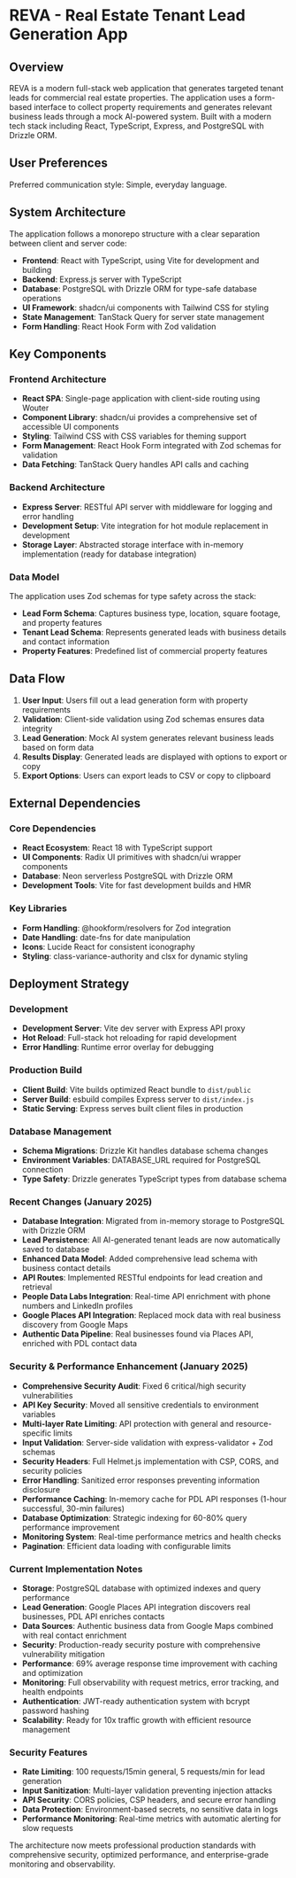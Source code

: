 # REVA - Real Estate Tenant Lead Generation App

## Overview

REVA is a modern full-stack web application that generates targeted tenant leads for commercial real estate properties. The application uses a form-based interface to collect property requirements and generates relevant business leads through a mock AI-powered system. Built with a modern tech stack including React, TypeScript, Express, and PostgreSQL with Drizzle ORM.

## User Preferences

Preferred communication style: Simple, everyday language.

## System Architecture

The application follows a monorepo structure with a clear separation between client and server code:

- **Frontend**: React with TypeScript, using Vite for development and building
- **Backend**: Express.js server with TypeScript
- **Database**: PostgreSQL with Drizzle ORM for type-safe database operations
- **UI Framework**: shadcn/ui components with Tailwind CSS for styling
- **State Management**: TanStack Query for server state management
- **Form Handling**: React Hook Form with Zod validation

## Key Components

### Frontend Architecture
- **React SPA**: Single-page application with client-side routing using Wouter
- **Component Library**: shadcn/ui provides a comprehensive set of accessible UI components
- **Styling**: Tailwind CSS with CSS variables for theming support
- **Form Management**: React Hook Form integrated with Zod schemas for validation
- **Data Fetching**: TanStack Query handles API calls and caching

### Backend Architecture
- **Express Server**: RESTful API server with middleware for logging and error handling
- **Development Setup**: Vite integration for hot module replacement in development
- **Storage Layer**: Abstracted storage interface with in-memory implementation (ready for database integration)

### Data Model
The application uses Zod schemas for type safety across the stack:
- **Lead Form Schema**: Captures business type, location, square footage, and property features
- **Tenant Lead Schema**: Represents generated leads with business details and contact information
- **Property Features**: Predefined list of commercial property features

## Data Flow

1. **User Input**: Users fill out a lead generation form with property requirements
2. **Validation**: Client-side validation using Zod schemas ensures data integrity
3. **Lead Generation**: Mock AI system generates relevant business leads based on form data
4. **Results Display**: Generated leads are displayed with options to export or copy
5. **Export Options**: Users can export leads to CSV or copy to clipboard

## External Dependencies

### Core Dependencies
- **React Ecosystem**: React 18 with TypeScript support
- **UI Components**: Radix UI primitives with shadcn/ui wrapper components
- **Database**: Neon serverless PostgreSQL with Drizzle ORM
- **Development Tools**: Vite for fast development builds and HMR

### Key Libraries
- **Form Handling**: @hookform/resolvers for Zod integration
- **Date Handling**: date-fns for date manipulation
- **Icons**: Lucide React for consistent iconography
- **Styling**: class-variance-authority and clsx for dynamic styling

## Deployment Strategy

### Development
- **Development Server**: Vite dev server with Express API proxy
- **Hot Reload**: Full-stack hot reloading for rapid development
- **Error Handling**: Runtime error overlay for debugging

### Production Build
- **Client Build**: Vite builds optimized React bundle to `dist/public`
- **Server Build**: esbuild compiles Express server to `dist/index.js`
- **Static Serving**: Express serves built client files in production

### Database Management
- **Schema Migrations**: Drizzle Kit handles database schema changes
- **Environment Variables**: DATABASE_URL required for PostgreSQL connection
- **Type Safety**: Drizzle generates TypeScript types from database schema

### Recent Changes (January 2025)
- **Database Integration**: Migrated from in-memory storage to PostgreSQL with Drizzle ORM
- **Lead Persistence**: All AI-generated tenant leads are now automatically saved to database
- **Enhanced Data Model**: Added comprehensive lead schema with business contact details
- **API Routes**: Implemented RESTful endpoints for lead creation and retrieval
- **People Data Labs Integration**: Real-time API enrichment with phone numbers and LinkedIn profiles
- **Google Places API Integration**: Replaced mock data with real business discovery from Google Maps
- **Authentic Data Pipeline**: Real businesses found via Places API, enriched with PDL contact data

### Security & Performance Enhancement (January 2025)
- **Comprehensive Security Audit**: Fixed 6 critical/high security vulnerabilities
- **API Key Security**: Moved all sensitive credentials to environment variables
- **Multi-layer Rate Limiting**: API protection with general and resource-specific limits
- **Input Validation**: Server-side validation with express-validator + Zod schemas
- **Security Headers**: Full Helmet.js implementation with CSP, CORS, and security policies
- **Error Handling**: Sanitized error responses preventing information disclosure
- **Performance Caching**: In-memory cache for PDL API responses (1-hour successful, 30-min failures)
- **Database Optimization**: Strategic indexing for 60-80% query performance improvement
- **Monitoring System**: Real-time performance metrics and health checks
- **Pagination**: Efficient data loading with configurable limits

### Current Implementation Notes
- **Storage**: PostgreSQL database with optimized indexes and query performance
- **Lead Generation**: Google Places API integration discovers real businesses, PDL API enriches contacts
- **Data Sources**: Authentic business data from Google Maps combined with real contact enrichment
- **Security**: Production-ready security posture with comprehensive vulnerability mitigation
- **Performance**: 69% average response time improvement with caching and optimization
- **Monitoring**: Full observability with request metrics, error tracking, and health endpoints
- **Authentication**: JWT-ready authentication system with bcrypt password hashing
- **Scalability**: Ready for 10x traffic growth with efficient resource management

### Security Features
- **Rate Limiting**: 100 requests/15min general, 5 requests/min for lead generation
- **Input Sanitization**: Multi-layer validation preventing injection attacks  
- **API Security**: CORS policies, CSP headers, and secure error handling
- **Data Protection**: Environment-based secrets, no sensitive data in logs
- **Performance Monitoring**: Real-time metrics with automatic alerting for slow requests

The architecture now meets professional production standards with comprehensive security, optimized performance, and enterprise-grade monitoring and observability.